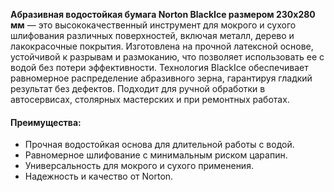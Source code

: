 **Абразивная водостойкая бумага Norton BlackIce размером 230х280 мм** — это высококачественный инструмент для мокрого и сухого шлифования различных поверхностей, включая металл, дерево и лакокрасочные покрытия. Изготовлена на прочной латексной основе, устойчивой к разрывам и размоканию, что позволяет использовать ее с водой без потери эффективности. Технология BlackIce обеспечивает равномерное распределение абразивного зерна, гарантируя гладкий результат без дефектов. Подходит для ручной обработки в автосервисах, столярных мастерских и при ремонтных работах.

#### Преимущества:

- Прочная водостойкая основа для длительной работы с водой.
- Равномерное шлифование с минимальным риском царапин.
- Универсальность для мокрого и сухого применения.
- Надежность и качество от Norton.
